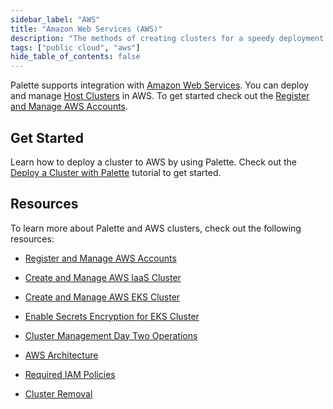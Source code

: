 ```yaml
---
sidebar_label: "AWS"
title: "Amazon Web Services (AWS)"
description: "The methods of creating clusters for a speedy deployment on any CSP"
tags: ["public cloud", "aws"]
hide_table_of_contents: false
---
```


Palette supports integration with [Amazon Web Services](https://aws.amazon.com). You can deploy and manage [Host Clusters](../../../glossary-all.md#hostcluster) in AWS. To get started check out the [Register and Manage AWS Accounts](add-aws-accounts.md).

## Get Started

Learn how to deploy a cluster to AWS by using Palette. Check out the [Deploy a Cluster with Palette](../deploy-k8s-cluster.md) tutorial to get started.

## Resources

To learn more about Palette and AWS clusters, check out the following resources:

- [Register and Manage AWS Accounts](add-aws-accounts.md)

- [Create and Manage AWS IaaS Cluster](create-cluster.md)

- [Create and Manage AWS EKS Cluster](eks.md)

- [Enable Secrets Encryption for EKS Cluster](enable-secrets-encryption-kms-key.md)

- [Cluster Management Day Two Operations](../../cluster-management/cluster-management.md)

- [AWS Architecture](architecture.md)

- [Required IAM Policies](required-iam-policies.md)

- [Cluster Removal](../../cluster-management/remove-clusters.md)
